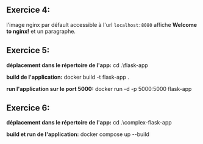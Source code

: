 ## Exercice 4:
l'image nginx par défault accessible à l'url `localhost:8080` affiche **Welcome to nginx!** et un paragraphe.

## Exercice 5:
**déplacement dans le répertoire de l'app:**
cd .\flask-app

**build de l'application:**
docker build -t flask-app .

**run l'application sur le port 5000:**
docker run -d -p 5000:5000 flask-app

## Exercice 6:
**déplacement dans le répertoire de l'app:**
cd .\complex-flask-app

**build et run de l'application:**
docker compose up --build